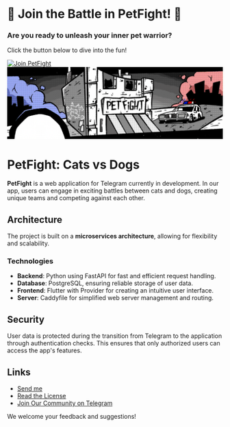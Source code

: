 # 🚀 Join the Battle in PetFight! 🐾

### Are you ready to unleash your inner pet warrior? 
Click the button below to dive into the fun!

[![Join PetFight](https://img.shields.io/badge/Join%20PetFight-Click%20Here-blue?style=for-the-badge&logo=telegram)](https://t.me/petfight_bot)
![PetFight Banner](banner.png)
# PetFight: Cats vs Dogs

**PetFight** is a web application for Telegram currently in development. In our app, users can engage in exciting battles between cats and dogs, creating unique teams and competing against each other.

## Architecture

The project is built on a **microservices architecture**, allowing for flexibility and scalability.

### Technologies

- **Backend**: Python using FastAPI for fast and efficient request handling.
- **Database**: PostgreSQL, ensuring reliable storage of user data.
- **Frontend**: Flutter with Provider for creating an intuitive user interface.
- **Server**: Caddyfile for simplified web server management and routing.

## Security

User data is protected during the transition from Telegram to the application through authentication checks. This ensures that only authorized users can access the app's features.

## Links

- [Send me](https://t.me/tsucintosh)
- [Read the License](LICENSE)
- [Join Our Community on Telegram](https://t.me/petfightclub)

We welcome your feedback and suggestions!

